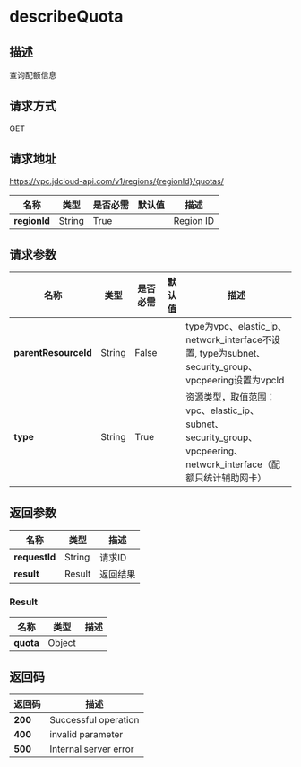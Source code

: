 # describeQuota


## 描述
查询配额信息

## 请求方式
GET

## 请求地址
https://vpc.jdcloud-api.com/v1/regions/{regionId}/quotas/

|名称|类型|是否必需|默认值|描述|
|---|---|---|---|---|
|**regionId**|String|True||Region ID|

## 请求参数
|名称|类型|是否必需|默认值|描述|
|---|---|---|---|---|
|**parentResourceId**|String|False||type为vpc、elastic_ip、network_interface不设置, type为subnet、security_group、vpcpeering设置为vpcId|
|**type**|String|True||资源类型，取值范围：vpc、elastic_ip、subnet、security_group、vpcpeering、network_interface（配额只统计辅助网卡）|


## 返回参数
|名称|类型|描述|
|---|---|---|
|**requestId**|String|请求ID|
|**result**|Result|返回结果|


### <a name="Result">Result</a>
|名称|类型|描述|
|---|---|---|
|**quota**|Object||

## 返回码
|返回码|描述|
|---|---|
|**200**|Successful operation|
|**400**|invalid parameter|
|**500**|Internal server error|
